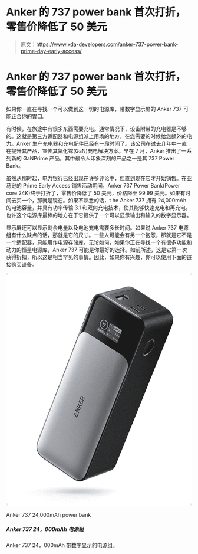 # Anker 的 737 power bank 首次打折，零售价降低了 50 美元

> 原文：<https://www.xda-developers.com/anker-737-power-bank-prime-day-early-access/>

# Anker 的 737 power bank 首次打折，零售价降低了 50 美元

如果你一直在寻找一个可以做到这一切的电源库，带数字显示屏的 Anker 737 可能正合你的胃口。

有时候，在旅途中有很多东西需要充电。通常情况下，设备附带的充电器是不够的。这就是第三方适配器和电源组派上用场的地方，在您需要的时候给您额外的电力。Anker 生产充电器和充电配件已经有一段时间了。该公司在过去几年中一直在提升其产品，宣传其氮化镓(GaN)充电解决方案。早在 7 月，Anker 推出了一系列新的 GaNPrime 产品，其中最令人印象深刻的产品之一是其 737 Power Bank。

虽然从那时起，电力银行已经出现在许多评论中，但直到现在它才开始销售。在亚马逊的 Prime Early Access 销售活动期间，Anker 737 Power Bank(Power core 24K)终于打折了，零售价降低了 50 美元，价格降至 99.99 美元。如果有时间去买一个，那就是现在。如果不熟悉的话，t he Anker 737 拥有 24,000mAh 的电池容量，并具有功率传输 3.1 和双向充电技术，使其能够快速充电和再充电。也许这个电源库最棒的地方在于它提供了一个可以显示输出和输入的数字显示器。

显示屏还可以显示剩余电量以及电池充电需要多长时间。如果说 Anker 737 电源组有什么缺点的话，那就是它的尺寸。一些人可能会有另一个抱怨，那就是它不是一个适配器，只能用作电源存储库。无论如何，如果你正在寻找一个有很多功能和动力的恒星电源库，Anker 737 可能是你最好的选择。如前所述，这是它第一次获得折扣，所以这是相当罕见的事情。因此，如果你有兴趣，你可以使用下面的链接购买设备。

 <picture>![Anker 737 24,000mAh power bank with digital display. ](img/d0c2ba412bace24939ee892c936d36aa.png)</picture> 

Anker 737 24,000mAh power bank

##### Anker 737 24，000mAh 电源组

Anker 737 24，000mAh 带数字显示的电源组。